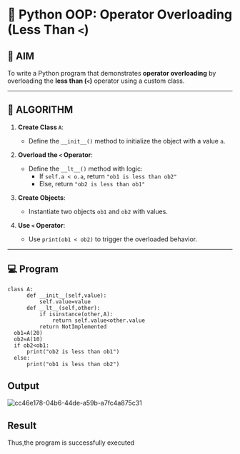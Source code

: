 # 🐍 Python OOP: Operator Overloading (Less Than `<`)

## 🎯 AIM

To write a Python program that demonstrates **operator overloading** by overloading the **less than (`<`)** operator using a custom class.

---

## 🧠 ALGORITHM

1. **Create Class `A`**:
   - Define the `__init__()` method to initialize the object with a value `a`.

2. **Overload the `<` Operator**:
   - Define the `__lt__()` method with logic:
     - If `self.a < o.a`, return `"ob1 is less than ob2"`
     - Else, return `"ob2 is less than ob1"`

3. **Create Objects**:
   - Instantiate two objects `ob1` and `ob2` with values.

4. **Use `<` Operator**:
   - Use `print(ob1 < ob2)` to trigger the overloaded behavior.

---

## 💻 Program
```
class A:
      def __init__(self,value):
          self.value=value
      def __lt__(self,other):
          if isinstance(other,A):
              return self.value<other.value
          return NotImplemented
  ob1=A(20)
  ob2=A(10)
  if ob2<ob1:
      print("ob2 is less than ob1")
  else:
      print("ob1 is less than ob2")
```
## Output
![cc46e178-04b6-44de-a59b-a7fc4a875c31](https://github.com/user-attachments/assets/47e869fd-4e5f-46f2-b2bb-9eb0fd83e3a7)

## Result
Thus,the program is successfully executed
